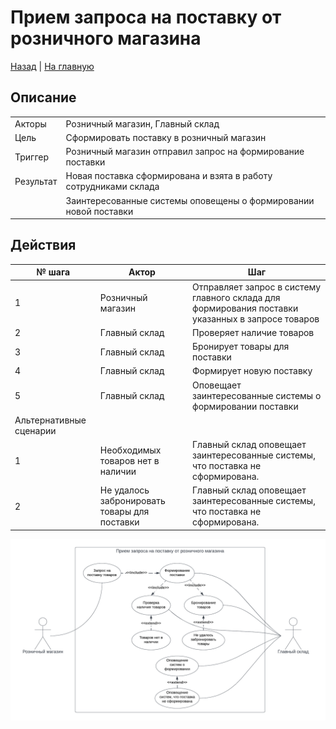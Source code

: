 # Прием запроса на поставку от розничного магазина

[Назад](README.md) | [На главную](../../../README.md)

## Описание 

|  |  |
| --- | --- |
| Акторы | Розничный магазин, Главный склад |
| Цель | Сформировать поставку в розничный магазин |
| Триггер | Розничный магазин отправил запрос на формирование поставки
| Результат | Новая поставка сформирована и взята в работу сотрудниками склада
| | Заинтересованные системы оповещены о формировании новой поставки

## Действия

| № шага | Актор | Шаг |
| --- | --- | --- |
| 1 | Розничный магазин | Отправляет запрос в систему главного склада для формирования поставки указанных в запросе товаров
| 2 | Главный склад | Проверяет наличие товаров
| 3 | Главный склад | Бронирует товары для поставки
| 4 | Главный склад | Формирует новую поставку
| 5 | Главный склад | Оповещает заинтересованные системы о формировании поставки
| Альтернативные сценарии |
| 1 | Необходимых товаров нет в наличии | Главный склад оповещает заинтересованные системы, что поставка не сформирована.
| 2 | Не удалось забронировать товары для поставки | Главный склад оповещает заинтересованные системы, что поставка не сформирована.


![Диаграмма](assets/shop-delivery-request.png)
